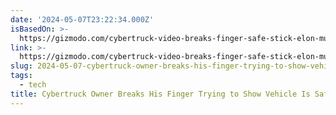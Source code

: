 ```yaml
---
date: '2024-05-07T23:22:34.000Z'
isBasedOn: >-
  https://gizmodo.com/cybertruck-video-breaks-finger-safe-stick-elon-musk-1851460112
link: >-
  https://gizmodo.com/cybertruck-video-breaks-finger-safe-stick-elon-musk-1851460112
slug: 2024-05-07-cybertruck-owner-breaks-his-finger-trying-to-show-vehicle-is-safe
tags:
  - tech
title: Cybertruck Owner Breaks His Finger Trying to Show Vehicle Is Safe
---
```


